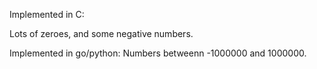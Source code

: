 Implemented in C:

Lots of zeroes, and some negative numbers. 

Implemented in go/python:
Numbers betweenn -1000000 and 1000000.



